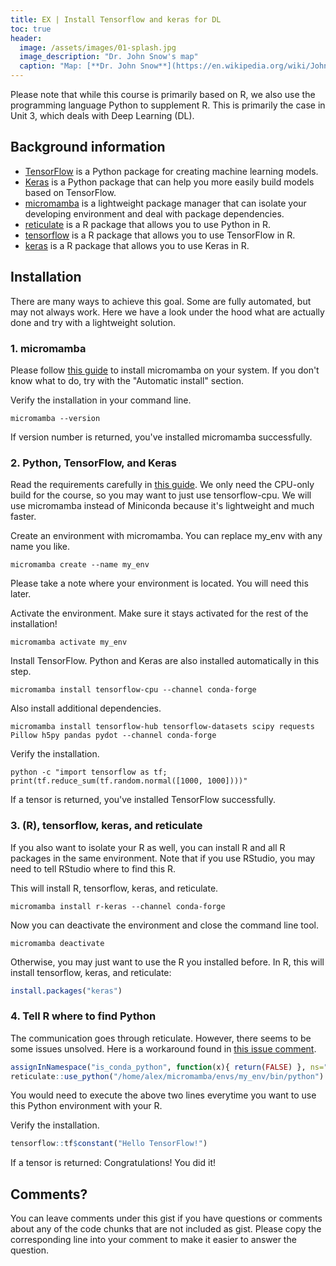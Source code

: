 ```yaml
--- 
title: EX | Install Tensorflow and keras for DL 
toc: true
header:
  image: /assets/images/01-splash.jpg
  image_description: "Dr. John Snow's map"
  caption: "Map: [**Dr. John Snow**](https://en.wikipedia.org/wiki/John_Snow) [Wellcome Library via wikimedia](https://w.wiki/QtV)"
---
```


Please note that while this course is primarily based on R, we also use the programming language Python to supplement R. This is primarily the case in Unit 3, which deals with Deep Learning (DL).

## Background information
* [TensorFlow](https://www.tensorflow.org/) is a Python package for creating machine learning models.
* [Keras](https://keras.io/) is a Python package that can help you more easily build models based on TensorFlow.
* [micromamba](https://mamba.readthedocs.io/en/latest/user_guide/micromamba.html) is a lightweight package manager that can isolate your developing environment and deal with package dependencies.
* [reticulate](https://rstudio.github.io/reticulate/) is a R package that allows you to use Python in R.
* [tensorflow](https://tensorflow.rstudio.com/reference/tensorflow/) is a R package that allows you to use TensorFlow in R.
* [keras](https://tensorflow.rstudio.com/reference/keras/) is a R package that allows you to use Keras in R.

## Installation
There are many ways to achieve this goal.
Some are fully automated, but may not always work.
Here we have a look under the hood what are actually done
and try with a lightweight solution.

### 1. micromamba
Please follow [this guide](https://mamba.readthedocs.io/en/latest/installation/micromamba-installation.html) to install micromamba on your system. If you don't know what to do, try with the "Automatic install" section.

Verify the installation in your command line.
```command-line
micromamba --version
```

If version number is returned, you've installed micromamba successfully.

### 2. Python, TensorFlow, and Keras
Read the requirements carefully in [this guide](https://www.tensorflow.org/install/pip). We only need the CPU-only build for the course, so you may want to just use tensorflow-cpu. We will use micromamba instead of Miniconda because it's lightweight and much faster.

Create an environment with micromamba. You can replace my_env with any name you like.
```command-line
micromamba create --name my_env
```

Please take a note where your environment is located. You will need this later.

Activate the environment. Make sure it stays activated for the rest of the installation!
```command-line
micromamba activate my_env
```

Install TensorFlow. Python and Keras are also installed automatically in this step.
```command-line
micromamba install tensorflow-cpu --channel conda-forge
```

Also install additional dependencies.
```command-line
micromamba install tensorflow-hub tensorflow-datasets scipy requests Pillow h5py pandas pydot --channel conda-forge
```

Verify the installation.
```command-line
python -c "import tensorflow as tf; print(tf.reduce_sum(tf.random.normal([1000, 1000])))"
```

If a tensor is returned, you've installed TensorFlow successfully.

### 3. (R), tensorflow, keras, and reticulate
If you also want to isolate your R as well,
you can install R and all R packages in the same environment.
Note that if you use RStudio, you may need to tell RStudio where to find this R.

This will install R, tensorflow, keras, and reticulate.
```command-line
micromamba install r-keras --channel conda-forge
```

Now you can deactivate the environment and close the command line tool.

```command-line
micromamba deactivate
```

Otherwise, you may just want to use the R you installed before. In R, this will install tensorflow, keras, and reticulate:
```r
install.packages("keras")
```

### 4. Tell R where to find Python
The communication goes through reticulate.
However, there seems to be some issues unsolved.
Here is a workaround found in [this issue comment](https://github.com/rstudio/reticulate/issues/1460#issuecomment-1803762448).

```r
assignInNamespace("is_conda_python", function(x){ return(FALSE) }, ns="reticulate")
reticulate::use_python("/home/alex/micromamba/envs/my_env/bin/python")
```
You would need to execute the above two lines everytime you want to use
this Python environment with your R.

Verify the installation.
```r
tensorflow::tf$constant("Hello TensorFlow!")
```

If a tensor is returned: Congratulations! You did it!

## Comments?
You can leave comments under this gist if you have questions or comments about any of the code chunks that are not included as gist. Please copy the corresponding line into your comment to make it easier to answer the question. 



<script src="https://utteranc.es/client.js"
        repo="GeoMOER/geoAI"
        issue-term="GeoAI_2022_keras"
        theme="github-light"
        crossorigin="anonymous"
        async>
</script>
